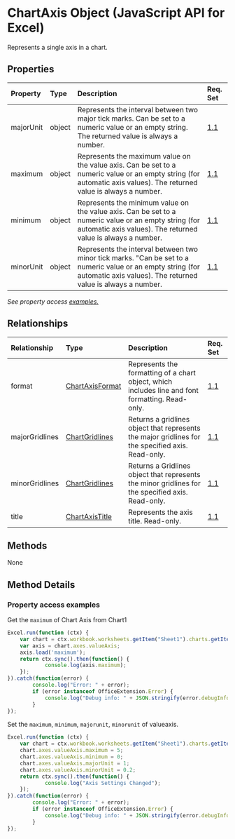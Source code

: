 # ChartAxis Object (JavaScript API for Excel)

Represents a single axis in a chart.

## Properties

| Property	   | Type	|Description| Req. Set|
|:---------------|:--------|:----------|:----|
|majorUnit|object|Represents the interval between two major tick marks. Can be set to a numeric value or an empty string.  The returned value is always a number.|[1.1](../requirement-sets/excel-api-requirement-sets.md)|
|maximum|object|Represents the maximum value on the value axis.  Can be set to a numeric value or an empty string (for automatic axis values).  The returned value is always a number.|[1.1](../requirement-sets/excel-api-requirement-sets.md)|
|minimum|object|Represents the minimum value on the value axis. Can be set to a numeric value or an empty string (for automatic axis values).  The returned value is always a number.|[1.1](../requirement-sets/excel-api-requirement-sets.md)|
|minorUnit|object|Represents the interval between two minor tick marks. "Can be set to a numeric value or an empty string (for automatic axis values). The returned value is always a number.|[1.1](../requirement-sets/excel-api-requirement-sets.md)|

_See property access [examples.](#property-access-examples)_

## Relationships
| Relationship | Type	|Description| Req. Set|
|:---------------|:--------|:----------|:----|
|format|[ChartAxisFormat](chartaxisformat.md)|Represents the formatting of a chart object, which includes line and font formatting. Read-only.|[1.1](../requirement-sets/excel-api-requirement-sets.md)|
|majorGridlines|[ChartGridlines](chartgridlines.md)|Returns a gridlines object that represents the major gridlines for the specified axis. Read-only.|[1.1](../requirement-sets/excel-api-requirement-sets.md)|
|minorGridlines|[ChartGridlines](chartgridlines.md)|Returns a Gridlines object that represents the minor gridlines for the specified axis. Read-only.|[1.1](../requirement-sets/excel-api-requirement-sets.md)|
|title|[ChartAxisTitle](chartaxistitle.md)|Represents the axis title. Read-only.|[1.1](../requirement-sets/excel-api-requirement-sets.md)|

## Methods
None


## Method Details

### Property access examples
Get the `maximum` of Chart Axis from Chart1

```js
Excel.run(function (ctx) { 
	var chart = ctx.workbook.worksheets.getItem("Sheet1").charts.getItem("Chart1");	
	var axis = chart.axes.valueAxis;
	axis.load('maximum');
	return ctx.sync().then(function() {
			console.log(axis.maximum);
	});
}).catch(function(error) {
		console.log("Error: " + error);
		if (error instanceof OfficeExtension.Error) {
			console.log("Debug info: " + JSON.stringify(error.debugInfo));
		}
});
```

Set the  `maximum`,  `minimum`,  `majorunit`, `minorunit` of valueaxis. 

```js
Excel.run(function (ctx) { 
	var chart = ctx.workbook.worksheets.getItem("Sheet1").charts.getItem("Chart1");	
	chart.axes.valueAxis.maximum = 5;
	chart.axes.valueAxis.minimum = 0;
	chart.axes.valueAxis.majorUnit = 1;
	chart.axes.valueAxis.minorUnit = 0.2;
	return ctx.sync().then(function() {
			console.log("Axis Settings Changed");
	});
}).catch(function(error) {
		console.log("Error: " + error);
		if (error instanceof OfficeExtension.Error) {
			console.log("Debug info: " + JSON.stringify(error.debugInfo));
		}
});
```
